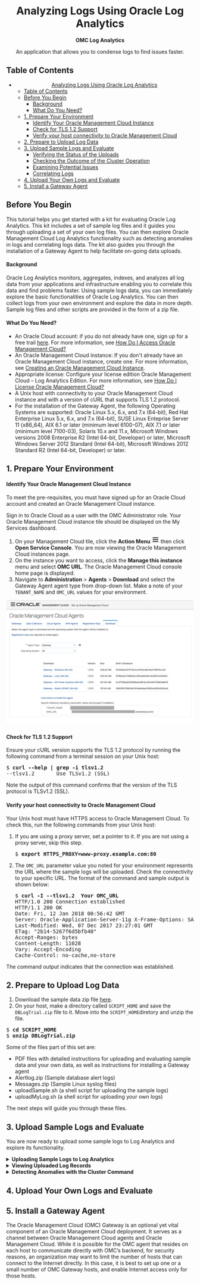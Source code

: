 [hamburger]: ./Tutorial_Images/hamburger.png
[agent-download]: ./Tutorial_Images/agent_download.png
[cluster-icon]: ./Tutorial_Images/cluster_icon.png
[gear]: ./Tutorial_Images/gear.png
[global-context]: ./Tutorial_Images/global_context.png


# <center>Analyzing Logs Using Oracle Log Analytics</center>

**<center>OMC Log Analytics</center>**

<center>An application that allows you to condense logs to find issues faster.</center>

## Table of Contents

- [<center>Analyzing Logs Using Oracle Log Analytics</center>](#centeranalyzing-logs-using-oracle-log-analyticscenter)
  - [Table of Contents](#table-of-contents)
  - [Before You Begin](#before-you-begin)
      - [Background](#background)
      - [What Do You Need?](#what-do-you-need)
  - [1. Prepare Your Environment](#1-prepare-your-environment)
      - [Identify Your Oracle Management Cloud Instance](#identify-your-oracle-management-cloud-instance)
      - [Check for TLS 1.2 Support](#check-for-tls-12-support)
      - [Verify your host connectivity to Oracle Management Cloud](#verify-your-host-connectivity-to-oracle-management-cloud)
  - [2. Prepare to Upload Log Data](#2-prepare-to-upload-log-data)
  - [3. Upload Sample Logs and Evaluate](#3-upload-sample-logs-and-evaluate)
      - [Verifying the Status of the Uploads](#verifying-the-status-of-the-uploads)
      - [Checking the Outcome of the Cluster Operation](#checking-the-outcome-of-the-cluster-operation)
      - [Examining Potential Issues](#examining-potential-issues)
      - [Correlating Logs](#correlating-logs)
  - [4. Upload Your Own Logs and Evaluate](#4-upload-your-own-logs-and-evaluate)
  - [5. Install a Gateway Agent](#5-install-a-gateway-agent)

## Before You Begin

This tutorial helps you get started with a kit for evaluating Oracle Log Analytics. This kit includes a set of sample log files and it guides you through uploading a set of your own log files. You can then explore Oracle Management Cloud Log Analytics functionality such as detecting anomalies in logs and correlating logs data. The kit also guides you through the installation of a Gateway Agent to help facilitate on-going data uploads.

#### Background

Oracle Log Analytics monitors, aggregates, indexes, and analyzes all log data from your applications and infrastructure enabling you to correlate this data and find problems faster. Using sample logs data, you can immediately explore the basic functionalities of Oracle Log Analytics. You can then collect logs from your own environment and explore the data in more depth. Sample log files and other scripts are provided in the form of a zip file.

#### What Do You Need?

- An Oracle Cloud account: if you do not already have one, sign up for a free trail [here](https://cloud.oracle.com/home). For more information, see [How Do I Access Oracle Management Cloud?](https://docs.oracle.com/en/cloud/paas/management-cloud/omcgs/access-oracle-management-cloud.html#GUID-838A6676-0224-4CF1-8BC8-8327887D24B7)
- An Oracle Management Cloud instance: If you don't already have an Oracle Management Cloud instance, create one. For more information, see [Creating an Oracle Management Cloud Instance](https://docs.oracle.com/en/cloud/paas/management-cloud/omcgs/access-oracle-management-cloud.html#GUID-C15E9F94-78CD-4868-A9F8-DCF50D267A2E).
- Appropriate license: Configure your license edition Oracle Management Cloud – Log Analytics Edition. For more information, see [How Do I License Oracle Management Cloud?](https://docs.oracle.com/en/cloud/paas/management-cloud/omcgs/oracle-management-cloud-license-information.html#GUID-A2F5635B-D7DE-4277-B707-035A96F19B26)
- A Unix host with connectivity to your Oracle Management Cloud instance and with a version of cURL that supports TLS 1.2 protocol.
- For the installation of the Gateway Agent, the following Operating Systems are supported: Oracle Linux 5.x, 6.x, and 7.x (64-bit), Red Hat Enterprise Linux 5.x, 6.x, and 7.x (64-bit), SUSE Linux Enteprise Server 11 (x86_64), AIX 6.1 or later (minimum level 6100-07), AIX 7.1 or later (minimum level 7100-03), Solaris 10.x and 11.x, Microsoft Windows versions 2008 Enterprise R2 (Intel 64-bit, Developer) or later, Microsoft Windows Server 2012 Standard (Intel 64-bit), Microsoft Windows 2012 Standard R2 (Intel 64-bit, Developer) or later.

## 1. Prepare Your Environment

#### Identify Your Oracle Management Cloud Instance

To meet the pre-requisites, you must have signed up for an Oracle Cloud account and created an Oracle Management Cloud instance.

Sign in to Oracle Cloud as a user with the OMC Administrator role. Your Oracle Management Cloud instance tile should be displayed on the My Services dashboard.

1. On your Management Cloud tile, click the **Action Menu** ![alt text][hamburger] then click **Open Service Console**. You are now viewing the Oracle Management Cloud instances page.
2. On the instance you want to access, click the **Manage this instance** menu and select **OMC URL**. The Oracle Management Cloud console home page is displayed.
3. Navigate to **Administration** > **Agents** > **Download** and select the Gateway Agent agent type from drop-down list. Make a note of your `TENANT_NAME` and `OMC_URL` values for your environment.

![alt text][agent-download]

#### Check for TLS 1.2 Support

Ensure your cURL version supports the TLS 1.2 protocol by running the following command from a terminal session on your Unix host:

<pre>
$ <b>curl --help | grep -i tlsv1.2</b>
--tlsv1.2       Use TLSv1.2 (SSL)
</pre>

Note the output of this command confirms that the version of the TLS protocol is TLSv1.2 (SSL).

#### Verify your host connectivity to Oracle Management Cloud

Your Unix host must have HTTPS access to Oracle Management Cloud. To check this, run the following commands from your Unix host:

1. If you are using a proxy server, set a pointer to it. If you are not using a proxy server, skip this step.
   <pre>
   $ <b>export HTTPS_PROXY=www-proxy.example.com:80</b>
   </pre>
2. The `OMC_URL` parameter value you noted for your environment represents the URL where the sample logs will be uploaded. Check the connectivity to your specific URL. The format of the command and sample output is shown below:

   <pre>
   $ <b>curl -I --tlsv1.2  Your OMC_URL</b>
   HTTP/1.0 200 Connection established
   HTTP/1.1 200 OK
   Date: Fri, 12 Jan 2018 00:56:42 GMT
   Server: Oracle-Application-Server-11g X-Frame-Options: SAMEORIGIN
   Last-Modified: Wed, 07 Dec 2017 23:27:01 GMT 
   ETag: "2b14-5267f6d5bfb40"
   Accept-Ranges: bytes
   Content-Length: 11028
   Vary: Accept-Encoding
   Cache-Control: no-cache,no-store
   </pre>

The command output indicates that the connection was established.

## 2. Prepare to Upload Log Data

1. Download the sample data zip file [here](https://apexapps.oracle.com/pls/apex/f?p=44785:112:0::::P112_CONTENT_ID:23996).
2. On your host, make a directory called `SCRIPT_HOME` and save the `DBLogTrial.zip` file to it. Move into the `SCRIPT_HOME`diretory and unzip the file.

<pre>
$ <b>cd SCRIPT_HOME</b>
$ <b>unzip DBLogTrial.zip</b>
</pre>

Some of the files part of this set are:

- PDF files with detailed instructions for uploading and evaluating sample data and your own data, as well as instructions for installing a Gateway agent
- Alertlog.zip (Sample database alert logs)
- Messages.zip (Sample Linux syslog files)
- <span>uploadSample.sh</span> (a shell script for uploading the sample logs)
- <span>uploadMyLog.sh</span> (a shell script for uploading your own logs)

The next steps will guide you through these files.

## 3. Upload Sample Logs and Evaluate

You are now ready to upload some sample logs to Log Analytics and explore its functionality.

<details><summary><b>Uploading Sample Logs to Log Analytics</b></summary>

To upload the provided sample logs, follow these steps:

1. Before uploading logs, enter property values to be used in uploading log in file `SCRIPT_HOME/DBLogTrial/uploadSample/config/upload.properties`.
   - Go to the `SCRIPT_HOME/DBLogTrial/uploadSample/config` directory.
   - Use an editor of your choice to edit file `upload.properties` to set appropriate values for the following properties:
   - `UPLOAD_ROOT`: your `OMC_URL`
   - `IDENTITY_DOMAIN`: your `TENANT_NAME`
   - `USERNAME`: your OMC username
   - (Optional) `HTTPS_PROXY`


    **Mandatory Properties**
    <pre>
    # URL for uploading data to OMC
    # Examples:
    # UPLOAD_ROOT=https://inst1-acme.itom.management.us2.oraclecloud.com
    # UPLOAD_ROOT=https://inst2-xyz.itom.management.europe.oraclecloud.com
    # UPLOAD_ROOT=https://a123456.itom.management.us2.oraclecloud.com
    # This is a required parameter. The "https://" part is optional.
    UPLOAD_ROOT=

    # Subscription Identity Domain
    # EX:
    # IDENTITY_DOMAIN=acme
    # This is a required parameter
    IDENTITY_DOMAIN=

    # OMC user name
    # EX:
    # USERNAME=john.doe@xyz.com
    # This is a required parameter
    USERNAME=
    </pre>

    **Optional Property**
    <pre>
    # If you need to access OMC (Oracle Management Cloud) through a proxy server,
    # set "HTTPS_PROXY=proxy_host:port
    # E.g., HTTPS_PROXY=www-proxy.xyz.com:80
    HTTPS_PROXY=
    </pre>

2. Go to the `SCRIPT_HOME/DBLogTrial/uploadSample` directory, and run the <span>uploadSample.sh</span> script to upload the sample alert logs and syslog, respectively, as shown below. Enter your OMC password when prompted.
   <pre>
   $ <b> cd .. </b>
   $ <b> ./uploadSample.sh alertlog </b>
   $ <b> ./uploadSample.sh syslog </b>
   </pre>

Take note of the name of the upload at the bottom of each script output. An upload is identified by its name in Log Analytics UI.

Ex:

   <pre>
   Upload name: alertlog.2018-01-07_19:43:25
   Upload name: syslog.2018-01-07_19:43:32
   </pre>

#### Verifying the Status of the Uploads

To verify the status of the uploads, follow these steps:

1.  Log on to Oracle Management Cloud.
2.  Navigate to Log Analytics.
    1. From the Welcome to Oracle Management Cloud page, click the **navigation icon** ![alt text][hamburger] on the top-left corner to view the Management Cloud navigation pane if it is not already there. Select **Log Analytics**.
3.  Navigate to the **Log Admin** page and view status of the uploads.
    1. From the left navigation pane, select **Log Admin**.
    2. Select **Uploads**.
    3. From the Uploads page, you should see the uploads that you performed earlier. If an upload shows 0 in Progress and 0 Failed, it has completed.
       1. If necessary, click an upload name to see the Status of the upload. For example, click `alertlog_<timestamp>`. If the upload has completed successfully, you will seen a green stick in the **Status** field.

</details>
<details>
<summary><b>Viewing Uploaded Log Records</b></summary>
To view the records from an upload, follow these steps:

1. Navigate to the **Uploads** page.
2. From the **Uploads** page, select an upload, click the menu icon ![alt text][hamburger] on the right and click **View in Log Explorer** to view the records from that upload.
3. From the log explorer page, you can view the alert log records from the upload that you selected.

Some of the information shown on the page includes:

- The uploaded alert log entries are for the period from August 9 to August 24, 2017.
- The log entries came from the upload whose name is in the Query bar.
- The histogram shows the daily volumes of log records. This helps identify any abnormality in record volumes at a glance. You can drill down by clicking a bar on the chart.
- The first 25 of the 1920 records that came with the upload. The records are in date order from newest to oldest. You can reverse the order by clicking the arrowhead in the Time (`<time zone>`) field.
- You can browse the rest of log records by using the pagination at the bottom of the page.
</details>

<details><summary><b>Detecting Anomalies with the Cluster Command</b></summary>

To detect anomalies based on log records, you can use Log Analytics cluster command, which automatically groups log records based on severity, such as error, fault, fatal and warning, and dynamically identified patterns, potential issues, outliers, and trends.
 - To perform clustering on the log records, from the **Visualize** panel click the currently selected visualization (e.g. **Records with Histogram**), and click **Cluster** ![alt text][cluster-icon] icon.

#### Checking the Outcome of the Cluster Operation
The cluster operation reduced 1920 log records to 123 clusters, identified 25 potential issues, 37 outliers, and 26 trends.

Examine the log clusters, and then click **Potential Issues**.

#### Examining Potential Issues

From the **Potential Issues** tab, you can look at the log clusters that Log Analytics identifies as potential issues, if you see a cluster with a sample message that may be pointing to an issue of significance or of interest, click the value in the **Count** column to drill down see the records of the cluster.

For example, the following sample message indicates that the Oracle database instance had problems writing to a control file due to a file I/O error. This kind of problem is critical; it tends to result in an abnormal shutdown of the instance.

Let’s drill down to the log record by clicking the count value of 1 on the left of the sample message.

Drilling down on a log cluster allows you to see the log record(s) including the original log entry (or entries) in that cluster. In this case, you will see the record with the timestamp of Aug 9, 2017, 5:23:58PM (UTC-8:00 or PST) showing a file I/O error affecting the writing to a database control file.

#### Correlating Logs

Log Analytics allows you to quickly correlate logs from different sources (e.g. database logs and syslog) based on time to determine whether there is a correlation between events captured in log records. Let’s query the log records for entities demo_db_instance and demo_host 30 seconds before 5:23:28 PM (UTC-8:00) and 30 seconds after that by following these steps:

1. Click ![gear] at the bottom of the **Original Log Content** field, and then select **Show Logs**, **Custom Range**.
2. From the Show Logs Custom Range pop-up window, enter 30 (seconds) for **Time Range - Before**, 30 (seconds) for **Time Range – After**, and click **OK**.
3. In the **Global Context** ![global-context] bar near the top, enter `demo_host` next to `demo_db_instance`, click in the Query bar to clear any existing filter, and click **Run**.
4. The above query retrieves the log records uploaded for entities `demo_db_instance` and `demo_host` for the period of 5:23:28 PM to 5:24:28 PM on August 9. Examine the 31 records in the two-page output to see the sequence of the events that were captured in the logs in the one-minute period, and which of the events may have had an effect on other events.

You may have noticed that at 5:23:58PM, system logs (syslog) recorded that some I/O errors occurred on disk device sdd1 (see page 2), and database alert logs recorded that the database encountered I/O errors (see page 1); then at 5:24:00PM the database was terminated.
</details>

## 4. Upload Your Own Logs and Evaluate

## 5. Install a Gateway Agent

The Oracle Management Cloud (OMC) Gateway is an optional yet vital component of an Oracle Management Cloud deployment. It serves as a channel between Oracle Management Cloud agents and Oracle Management Cloud. While it is possible for the OMC agent that resides on each host to communicate directly with OMC’s backend, for security reasons, an organization may want to limit the number of hosts that can connect to the Internet directly. In this case, it is best to set up one or a small number of OMC Gateway hosts, and enable Internet access only for those hosts.
